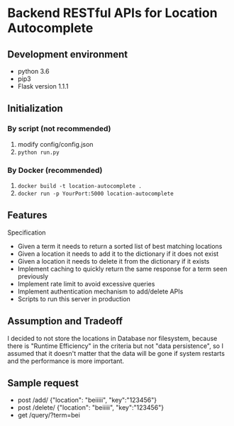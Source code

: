 # Backend RESTful APIs for Location Autocomplete

## Development environment
* python 3.6
* pip3
* Flask version 1.1.1

## Initialization
### By script (not recommended)
1. modify config/config.json
2. ```python run.py```

### By Docker (recommended)
1. ```docker build -t location-autocomplete .```
2. ```docker run -p YourPort:5000 location-autocomplete```

## Features
Specification
* Given a term it needs to return a sorted list of best matching locations
* Given a location it needs to add it to the dictionary if it does not exist
* Given a location it needs to delete it from the dictionary if it exists
* Implement caching to quickly return the same response for a term seen previously
* Implement rate limit to avoid excessive queries
* Implement authentication mechanism to add/delete APIs
* Scripts to run this server in production

## Assumption and Tradeoff
I decided to not store the locations in Database nor filesystem, because there is "Runtime Efficiency" in the criteria
 but not "data persistence", so I assumed that it doesn't matter that the data will be gone if system restarts and the 
 performance is more important.

## Sample request
* post /add/ {"location": "beiiiii", "key":"123456"}
* post /delete/ {"location": "beiiiii", "key":"123456"}
* get /query/?term=bei